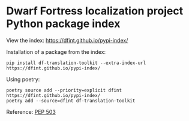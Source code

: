 # Dwarf Fortress localization project Python package index

View the index: https://dfint.github.io/pypi-index/

Installation of a package from the index:
```
pip install df-translation-toolkit --extra-index-url https://dfint.github.io/pypi-index/
```

Using poetry:
```
poetry source add --priority=explicit dfint https://dfint.github.io/pypi-index/
poetry add --source=dfint df-translation-toolkit
```
Reference: [PEP 503](https://peps.python.org/pep-0503/)
